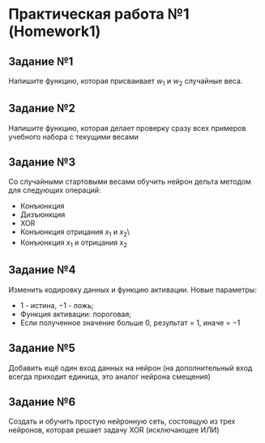 # Практическая работа №1 (Homework1)
## Задание №1
Напишите функцию, которая присваивает $w_{1}$ и $w_{2}$ случайные веса.

## Задание №2
Напишите функцию, которая делает проверку сразу всех примеров учебного набора с текущими весами

## Задание №3
Со случайными стартовыми весами обучить нейрон дельта методом для следующих операций:
- Конъюнкция
- Дизъюнкция
- XOR
- Конъюнкция отрицания $x_{1}$ и $x_{2}$\
- Конъюнкция $x_{1}$ и отрицания $x_{2}$

## Задание №4
Изменить кодировку данных и функцию активации.
Новые параметры:
- $1$ - истина, $-1$ - ложь;
- Функция активации: пороговая;
- Если полученное значение больше $0$, результат = $1$, иначе = $-1$

## Задание №5
Добавить ещё один вход данных на нейрон (на дополнительный вход всегда приходит единица, это аналог нейрона смещения)

## Задание №6
Создать и обучить простую нейронную сеть, состоящую из трех нейронов, которая решает задачу XOR (исключающее ИЛИ)